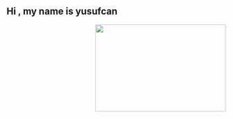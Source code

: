 <h2>Hi , my name is yusufcan</h2>
<img src="https://giphy.com/clips/studiosoriginals-hello-hi-welcome-xxPqL4BBV3o46xWT9l" align="right" width="300" height="200">
